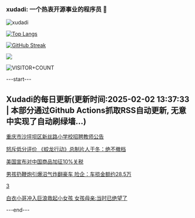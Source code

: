 ### xudadi: 一个热衷开源事业的程序员 👋

![xudadi](https://github-readme-stats-git-masterorgs-github-readme-stats-team.vercel.app/api?username=xudadi)

[![Top Langs](https://github-readme-stats.vercel.app/api/top-langs/?username=xudadi)](https://github.com/anuraghazra/github-readme-stats)

[![GitHub Streak](https://streak-stats.demolab.com?user=xudadi&locale=zh_Hans)](https://git.io/streak-stats)

![](https://raw.githubusercontent.com/xudadi/xudadi/main/assets/github-contribution-grid-snake.svg)

![VISITOR+COUNT](https://komarev.com/ghpvc/?username=xudadi&label=VISITOR+COUNT)


---start---

## Xudadi的每日更新(更新时间:2025-02-02 13:37:33 | 本部分通过Github Actions抓取RSS自动更新, 无意中实现了自动刷绿墙...)

[重庆市沙坪坝区新丝路小学校招聘教师公告](https://www.gongkaoleida.com/article/2277560)

[怒斥低分评价 《蛟龙行动》总制片人于冬：绝不撤档](https://m.163.com/news/article/JNC4H9KC0514R9NK.html)

[美国宣布对中国商品加征10%关税](https://m.163.com/news/article/JNCGG8RV0001899O.html)

[男孩扔鞭炮引爆沼气炸翻豪车 险企：车损金额约28.5万](https://m.163.com/news/article/JNBP14RN0001899O.html)

[3](https://m.163.com/touch/news/sub/domestic)

[白衣小哥冲入巨浪救起小女孩 女孩母亲:当时已绝望了](https://m.163.com/news/article/JNB28HBN0514R9KQ.html)

---end---
